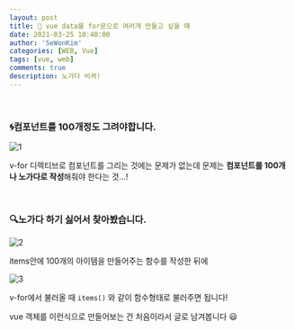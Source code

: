 ```yaml
---
layout: post
title: 🍼 vue data를 for문으로 여러개 만들고 싶을 때
date: 2021-03-25 10:40:00
author: 'SeWonKim'
categories: [WEB, Vue]
tags: [vue, web]
comments: true
description: 노가다 비켜!
---
```


&nbsp;
&nbsp;

### 🌀컴포넌트를 100개정도 그려야합니다.

![1](https://user-images.githubusercontent.com/30452963/112406046-c4990a80-8d56-11eb-8fbe-ad37535a20be.png)

v-for 디렉티브로 컴포넌트를 그리는 것에는 문제가 없는데 문제는 **컴포넌트를 100개나 노가다로 작성**해줘야 한다는 것...!

&nbsp;
&nbsp;

### 🔍노가다 하기 싫어서 찾아봤습니다.

![2](https://user-images.githubusercontent.com/30452963/112406476-97009100-8d57-11eb-9e77-01a35c580e7b.png)

items안에 100개의 아이템을 만들어주는 함수를 작성한 뒤에

![3](https://user-images.githubusercontent.com/30452963/112406710-00809f80-8d58-11eb-9984-ec38a22bcf64.png)

v-for에서 불러올 때 `items()` 와 같이 함수형태로 불러주면 됩니다!


vue 객체를 이런식으로 만들어보는 건 처음이라서 글로 남겨봅니다 😃

&nbsp;
&nbsp;
